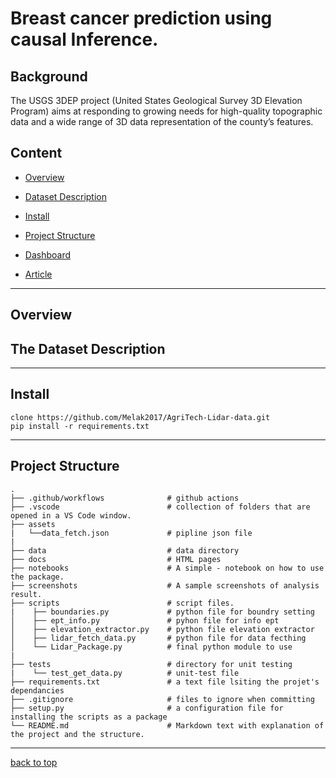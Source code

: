 # Breast cancer prediction using causal Inference.

## Background

The USGS 3DEP project (United States Geological Survey 3D Elevation Program) aims at responding to growing needs for high-quality topographic data and a wide range of 3D data representation of the county’s features.

## Content

- [Overview](#overview)
- [Dataset Description](#the-dataset-description)
- [Install](#install)
- [Project Structure](#project-structure)

- [Dashboard](#dashboard)
- [Article](#article)

---

## Overview

## The Dataset Description


---

## Install


```
clone https://github.com/Melak2017/AgriTech-Lidar-data.git
pip install -r requirements.txt
```

---

## Project Structure

    .
    ├── .github/workflows              # github actions
    ├── .vscode                        # collection of folders that are opened in a VS Code window.
    ├── assets
    |   └──data_fetch.json             # pipline json file
    |
    ├── data                           # data directory
    ├── docs                           # HTML pages
    ├── notebooks                      # A simple - notebook on how to use the package.
    ├── screenshots                    # A sample screenshots of analysis result.
    ├── scripts                        # script files.
    |    ├── boundaries.py             # python file for boundry setting
    │    ├── ept_info.py               # pyhon file for info ept
    │    ├── elevation_extractor.py    # python file elevation extractor
    │    ├── lidar_fetch_data.py       # python file for data fecthing
    │    └── Lidar_Package.py          # final python module to use
    |
    ├── tests                          # directory for unit testing
    |    └── test_get_data.py          # unit-test file
    ├── requirements.txt               # a text file lsiting the projet's dependancies
    ├── .gitignore                     # files to ignore when committing
    ├── setup.py                       # a configuration file for installing the scripts as a package
    └── README.md                      # Markdown text with explanation of the project and the structure.

---

[back to top](#background)
